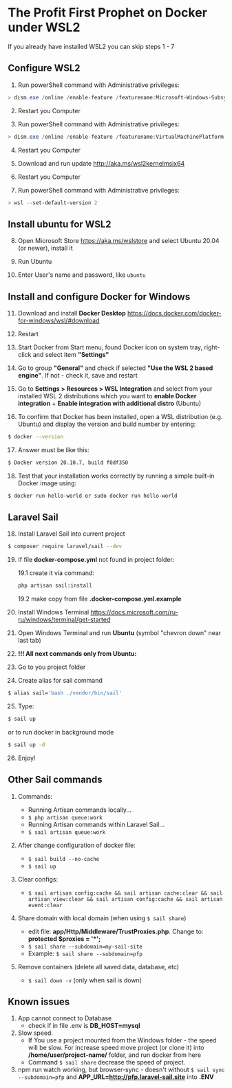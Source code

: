 # The Profit First Prophet on Docker under WSL2

If you already have installed WSL2 you can skip steps 1 - 7

## Configure WSL2

1. Run powerShell command with Administrative privileges:

```powershell 
> dism.exe /online /enable-feature /featurename:Microsoft-Windows-Subsystem-Linux /all /norestart
```

2. Restart you Computer

3. Run powerShell command with Administrative privileges:

```powershell
> dism.exe /online /enable-feature /featurename:VirtualMachinePlatform /all /norestart
```

4. Restart you Computer

5. Download and run update http://aka.ms/wsl2kernelmsix64

6. Restart you Computer

7. Run powerShell command with Administrative privileges:

```powershell
> wsl --set-default-version 2
```

## Install ubuntu for WSL2

8. Open Microsoft Store https://aka.ms/wslstore and select Ubuntu 20.04 (or newer), install it

9. Run Ubuntu

10. Enter User's name and password, like `ubuntu`

## Install and configure Docker for Windows

11. Download and install **Docker Desktop** https://docs.docker.com/docker-for-windows/wsl/#download

12. Restart

13. Start Docker from Start menu, found Docker icon on system tray, right-click and select item **"Settings"**

14. Go to group **"General"** and check if selected **"Use the WSL 2 based engine"**. If not - check it, save and
    restart

15. Go to **Settings > Resources > WSL Integration** and select from your installed WSL 2 distributions which you want
    to **enable Docker integration** + **Enable integration with additional distro** (Ubuntu)

16. To confirm that Docker has been installed, open a WSL distribution (e.g. Ubuntu) and display the version and build
    number by entering:

```bash    
$ docker --version
```

17. Answer must be like this:

```bash    
$ Docker version 20.10.7, build f0df350
```

18. Test that your installation works correctly by running a simple built-in Docker image using:

```bash    
$ docker run hello-world or sudo docker run hello-world
```    

## Laravel Sail

18. Install Laravel Sail into current project

```bash
$ composer require laravel/sail --dev
```

19. If file **docker-compose.yml** not found in project folder:

    19.1 create it via command:
    ```bash
    php artisan sail:install
    ```

    19.2 make copy from file **.docker-compose.yml.example**

20. Install Windows Terminal https://docs.microsoft.com/ru-ru/windows/terminal/get-started

21. Open Windows Terminal and run **Ubuntu** (symbol "chevron down" near last tab)

22. **!!! All next commands only from Ubuntu:**

23. Go to you project folder

24. Create alias for sail command

```bash 
$ alias sail='bash ./vendor/bin/sail'
```

25. Type:

```bash
$ sail up
```

or to run docker in background mode

```bash
$ sail up -d
```

26. Enjoy!

## Other Sail commands

1. Commands:
    - Running Artisan commands locally...
    - ```$ php artisan queue:work ```
    - Running Artisan commands within Laravel Sail...
    - ```$ sail artisan queue:work```

2. After change configuration of docker file:
    - ```$ sail build --no-cache```
    - ```$ sail up```

3. Clear configs:
    - ```$ sail artisan config:cache && sail artisan cache:clear && sail artisan view:clear && sail artisan config:cache && sail artisan event:clear```

4. Share domain with local domain (when using ```$ sail share```)
    - edit file: **app/Http/Middleware/TrustProxies.php**. Change to: **protected $proxies = '\*';**
    - ```$ sail share --subdomain=my-sail-site```
    - Example: ```$ sail share --subdomain=pfp```

5. Remove containers (delete all saved data, database, etc)
    - ```$ sail down -v``` (only when sail is down)

## Known issues

1. App cannot connect to Database
    - check if in file .env is **DB_HOST=mysql**
2. Slow speed.
    - If You use a project mounted from the Windows folder - the speed will be slow. For increase speed move project (or
      clone it) into **/home/user/project-name/** folder, and run docker from here
    - Command ```$ sail share``` decrease the speed of project.
3. npm run watch working, but browser-sync - doesn't without ```$ sail sync --subdomain=pfp``` and
   **APP_URL=http://pfp.laravel-sail.site** into **.ENV**

